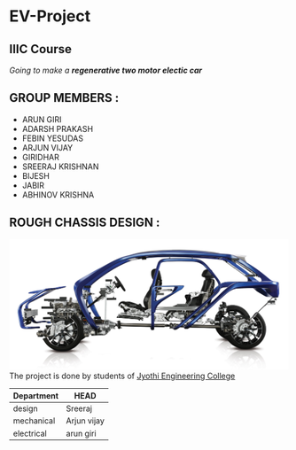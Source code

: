 # EV-Project
## IIIC Course
*Going to make a **regenerative two motor electic car***
## GROUP MEMBERS :
- ARUN GIRI
- ADARSH PRAKASH
- FEBIN YESUDAS
- ARJUN VIJAY
- GIRIDHAR
- SREERAJ KRISHNAN
- BIJESH
- JABIR
- ABHINOV KRISHNA

## ROUGH CHASSIS DESIGN :
![led](https://github.com/arjun-vijay4352/EV-Project/blob/main/IMG/chassis_systems_survey.jpg)
The project is done by students of [Jyothi Engineering College](https://www.jecc.ac.in/)


| Department | HEAD |
| ------------- | ------------- |
| design  | Sreeraj  |
| mechanical  | Arjun vijay |
| electrical  | arun giri  |
